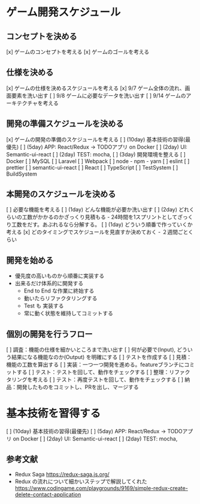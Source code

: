 # ゲーム開発スケジュール

## コンセプトを決める

[x] ゲームのコンセプトを考える
[x] ゲームのゴールを考える

## 仕様を決める

[x] ゲームの仕様を決めるスケジュールを考える
[x] 9/7 ゲーム全体の流れ、画面要素を洗い出す
[ ] 9/8 ゲームに必要なデータを洗い出す
[ ] 9/14 ゲームのアーキテクチャを考える

## 開発の準備スケジュールを決める

[x] ゲームの開発の準備のスケジュールを考える
[ ] (10day) 基本技術の習得(最優先)
    [ ] (5day) APP:  React/Redux → TODOアプリ on Docker
    [ ] (2day) UI:   Semantic-ui-react
    [ ] (2day) TEST: mocha,
[ ] (3day) 開発環境を整える
    [ ] Docker
    [ ] MySQL
    [ ] Laravel
    [ ] Webpack
    [ ] node - npm - yarn
        [ ] eslint
        [ ] prettier
        [ ] semantic-ui-react
    [ ] React
    [ ] TypeScript
    [ ] TestSystem
    [ ] BuildSystem

## 本開発のスケジュールを決める

[ ] 必要な機能を考える
    [ ] (1day) どんな機能が必要か洗い出す
    [ ] (2day) どれくらいの工数がかかるのかざっくり見積もる
        - 24時間を1スプリントとしてざっくり工数をだす。あぶれるなら分解する。
    [ ] (1day) どういう順番で作っていくか考える
    [x] どのタイミングでスケジュールを見直すか決めておく
        - ２週間ごとくらい

## 開発を始める

- 優先度の高いものから順番に実装する
- 出来るだけ体系的に開発する
    - End to End な作業に終始する
    - 動いたらリファクタリングする
    - Test も 実装する
    - 常に動く状態を維持してコミットする

## 個別の開発を行うフロー

[ ] 調査：機能の仕様を細かいところまで洗い出す
    [ ] 何が必要で(Input), どういう結果になる機能なのか(Output) を明確にする
    [ ] テストを作成する
[ ] 見積：機能の工数を算出する 
[ ] 実装：一つ一つ開発を進める。featureブランチにコミットする
[ ] テスト：テストを回して、動作をチェックする
[ ] 整理：リファクタリングを考える
[ ] テスト：再度テストを回して、動作をチェックする
[ ] 納品：開発したものをコミットし、PRを出し、マージする

# 基本技術を習得する

[ ] (10day) 基本技術の習得(最優先)
    [ ] (5day) APP:  React/Redux → TODOアプリ on Docker
    [ ] (2day) UI:   Semantic-ui-react
    [ ] (2day) TEST: mocha,

## 参考文献

- Redux Saga https://redux-saga.js.org/
- Redux の流れについて細かいステップで解説してくれた https://www.codingame.com/playgrounds/9169/simple-redux-create-delete-contact-application